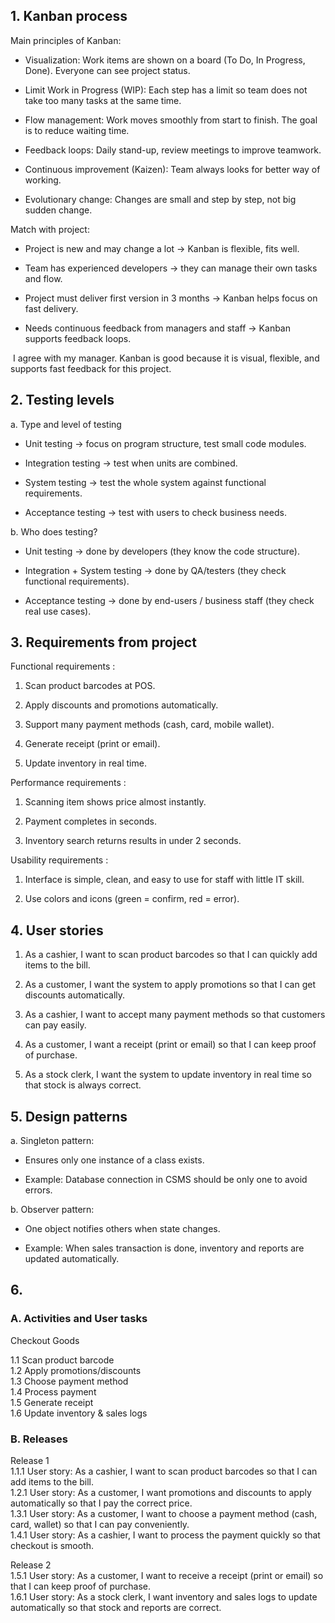 ## 1. Kanban process 

Main principles of Kanban:

- Visualization: Work items are shown on a board (To Do, In Progress, Done). Everyone can see project status.  
      
    
- Limit Work in Progress (WIP): Each step has a limit so team does not take too many tasks at the same time.  
      
    
- Flow management: Work moves smoothly from start to finish. The goal is to reduce waiting time.  
      
    
- Feedback loops: Daily stand-up, review meetings to improve teamwork.  
      
    
- Continuous improvement (Kaizen): Team always looks for better way of working.  
      
    
- Evolutionary change: Changes are small and step by step, not big sudden change.  
      
    

Match with project:

- Project is new and may change a lot → Kanban is flexible, fits well.  
      
    
- Team has experienced developers → they can manage their own tasks and flow.  
      
    
- Project must deliver first version in 3 months → Kanban helps focus on fast delivery.  
      
    
- Needs continuous feedback from managers and staff → Kanban supports feedback loops.  
      
    

 I agree with my manager. Kanban is good because it is visual, flexible, and supports fast feedback for this project.

  

## 2. Testing levels 

a. Type and level of testing 

- Unit testing → focus on program structure, test small code modules.  
      
    
- Integration testing → test when units are combined.  
      
    
- System testing → test the whole system against functional requirements.  
      
    
- Acceptance testing → test with users to check business needs.  
      
    

b. Who does testing? 

- Unit testing → done by developers (they know the code structure).  
      
    
- Integration + System testing → done by QA/testers (they check functional requirements).  
      
    
- Acceptance testing → done by end-users / business staff (they check real use cases).  
      
    

  

## 3. Requirements from project 

Functional requirements :

1. Scan product barcodes at POS.  
      
    
2. Apply discounts and promotions automatically.  
      
    
3. Support many payment methods (cash, card, mobile wallet).  
      
    
4. Generate receipt (print or email).  
      
    
5. Update inventory in real time.  
      
    

Performance requirements :

1. Scanning item shows price almost instantly.  
      
    
2. Payment completes in seconds.  
      
    
3. Inventory search returns results in under 2 seconds.  
      
    

Usability requirements :

1. Interface is simple, clean, and easy to use for staff with little IT skill.  
      
    
2. Use colors and icons (green = confirm, red = error).  
      
    

  

## 4. User stories 

1. As a cashier, I want to scan product barcodes so that I can quickly add items to the bill.  
      
    
2. As a customer, I want the system to apply promotions so that I can get discounts automatically.  
      
    
3. As a cashier, I want to accept many payment methods so that customers can pay easily.  
      
    
4. As a customer, I want a receipt (print or email) so that I can keep proof of purchase.  
      
    
5. As a stock clerk, I want the system to update inventory in real time so that stock is always correct.  
      
    

## 5. Design patterns 

a. Singleton pattern:

- Ensures only one instance of a class exists.  
      
    
- Example: Database connection in CSMS should be only one to avoid errors.  
      
    

b. Observer pattern:

- One object notifies others when state changes.  
      
    
- Example: When sales transaction is done, inventory and reports are updated automatically.  
      
    

## 6.

### A. Activities and User tasks

Checkout Goods

1.1 Scan product barcode  
1.2 Apply promotions/discounts  
1.3 Choose payment method  
1.4 Process payment  
1.5 Generate receipt  
1.6 Update inventory & sales logs

  

### B. Releases

Release 1  
1.1.1 User story: As a cashier, I want to scan product barcodes so that I can add items to the bill.  
1.2.1 User story: As a customer, I want promotions and discounts to apply automatically so that I pay the correct price.  
1.3.1 User story: As a customer, I want to choose a payment method (cash, card, wallet) so that I can pay conveniently.  
1.4.1 User story: As a cashier, I want to process the payment quickly so that checkout is smooth.

Release 2  
1.5.1 User story: As a customer, I want to receive a receipt (print or email) so that I can keep proof of purchase.  
1.6.1 User story: As a stock clerk, I want inventory and sales logs to update automatically so that stock and reports are correct.